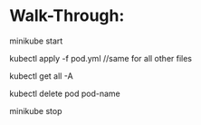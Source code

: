 # Walk-Through:

minikube start

kubectl apply -f pod.yml //same for all other files

kubectl get all -A

kubectl delete pod pod-name

minikube stop